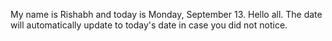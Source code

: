 My name is Rishabh and today is Monday, September 13. Hello all. The date will automatically update to today's date in case you did not notice.
